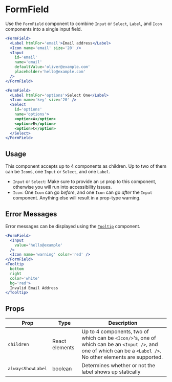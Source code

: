 # FormField

Use the `FormField` component to combine `Input` or `Select`, `Label`, and `Icon` components into a single input field.

```.jsx
<FormField>
  <Label htmlFor='email'>Email address</Label>
  <Icon name='email' size='20' />
  <Input
    id='email'
    name='email'
    defaultValue='oliver@example.com'
    placeholder='hello@example.com'
  />
</FormField>
```

```.jsx
<FormField>
  <Label htmlFor='options'>Select One</Label>
  <Icon name='key' size='20' />
  <Select
    id='options'
    name='options'>
    <option>A</option>
    <option>B</option>
    <option>C</option>
  </Select>
</FormField>
```

## Usage

This component accepts up to 4 components as children.
Up to two of them can be `Icon`s, one `Input` or `Select`, and one `Label`.

- `Input` or `Select`: Make sure to provide an `id` prop to this component, otherwise you will run into accessibility issues.
- `Icon`: One `Icon` can go _before_, and one `Icon` can go _after_ the `Input` component.
  Anything else will result in a prop-type warning.

## Error Messages

Error messages can be displayed using the [`Tooltip`](/Tooltip) component.

```.jsx
<FormField>
  <Input
    value='hello@example'
  />
  <Icon name='warning' color='red' />
</FormField>
<Tooltip
  bottom
  right
  color='white'
  bg='red'>
  Invalid Email Address
</Tooltip>
```

## Props

| Prop              | Type           | Description                                                                                                                                                      |
| ----------------- | -------------- | ---------------------------------------------------------------------------------------------------------------------------------------------------------------- |
| `children`        | React elements | Up to 4 components, two of which can be `<Icon/>`'s, one of which can be an `<Input />`, and one of which can be a `<Label />`. No other elements are supported. |
| `alwaysShowLabel` | boolean        | Determines whether or not the label shows up statically                                                                                                          |

